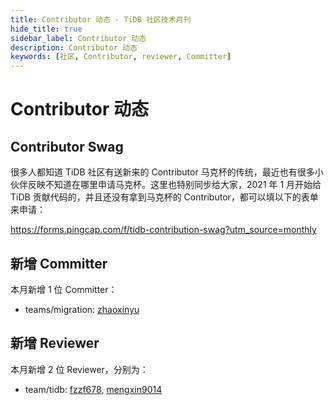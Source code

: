```yaml
---
title: Contributor 动态 - TiDB 社区技术月刊
hide_title: true
sidebar_label: Contributor 动态
description: Contributor 动态
keywords: [社区, Contributor, reviewer, Committer]
---
```


# Contributor 动态

## Contributor Swag

很多人都知道 TiDB 社区有送新来的 Contributor 马克杯的传统，最近也有很多小伙伴反映不知道在哪里申请马克杯。这里也特别同步给大家，2021 年 1 月开始给 TiDB 贡献代码的，并且还没有拿到马克杯的 Contributor，都可以填以下的表单来申请：

https://forms.pingcap.com/f/tidb-contribution-swag?utm_source=monthly

## 新增 Committer

本月新增 1 位 Committer：

- teams/migration: [zhaoxinyu](https://github.com/zhaoxinyu)


## 新增 Reviewer

本月新增 2 位 Reviewer，分别为：

- team/tidb: [fzzf678](https://github.com/fzzf678), [mengxin9014](https://github.com/mengxin9014)